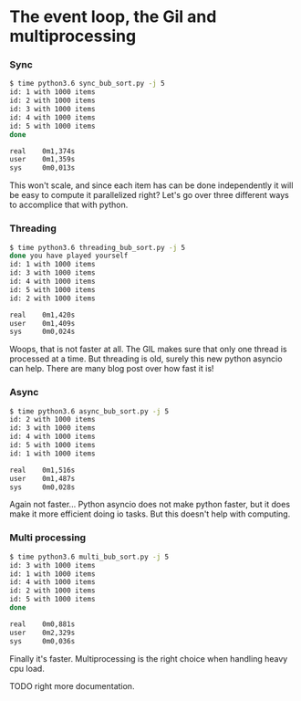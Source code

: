 # The event loop, the Gil and multiprocessing
### Sync
```sh
$ time python3.6 sync_bub_sort.py -j 5
id: 1 with 1000 items
id: 2 with 1000 items
id: 3 with 1000 items
id: 4 with 1000 items
id: 5 with 1000 items
done

real    0m1,374s
user    0m1,359s
sys     0m0,013s
```

This won't scale, and since each item has can be done independently it will be easy to compute it parallelized right?
Let's go over three different ways to accomplice that with python.

### Threading 
```sh
$ time python3.6 threading_bub_sort.py -j 5
done you have played yourself
id: 1 with 1000 items
id: 3 with 1000 items
id: 4 with 1000 items
id: 5 with 1000 items
id: 2 with 1000 items

real    0m1,420s
user    0m1,409s
sys     0m0,024s
```
Woops, that is not faster at all.
The GIL makes sure that only one thread is processed at a time.
But threading is old, surely this new python asyncio can help.
There are many blog post over how fast it is!

### Async
```sh
$ time python3.6 async_bub_sort.py -j 5
id: 2 with 1000 items
id: 3 with 1000 items
id: 4 with 1000 items
id: 5 with 1000 items
id: 1 with 1000 items

real    0m1,516s
user    0m1,487s
sys     0m0,028s
```
Again not faster...
Python asyncio does not make python faster, but it does make it more efficient doing io tasks. But this doesn't help with computing.

### Multi processing
```sh
$ time python3.6 multi_bub_sort.py -j 5
id: 3 with 1000 items
id: 1 with 1000 items
id: 4 with 1000 items
id: 2 with 1000 items
id: 5 with 1000 items
done

real    0m0,881s
user    0m2,329s
sys     0m0,036s
```
Finally it's faster.
Multiprocessing is the right choice when handling heavy cpu load.

TODO right more documentation.

